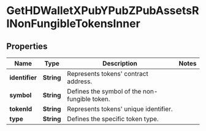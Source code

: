 

# GetHDWalletXPubYPubZPubAssetsRINonFungibleTokensInner


## Properties

| Name | Type | Description | Notes |
|------------ | ------------- | ------------- | -------------|
|**identifier** | **String** | Represents tokens&#39; contract address. |  |
|**symbol** | **String** | Defines the symbol of the non-fungible token. |  |
|**tokenId** | **String** | Represents tokens&#39; unique identifier. |  |
|**type** | **String** | Defines the specific token type. |  |



